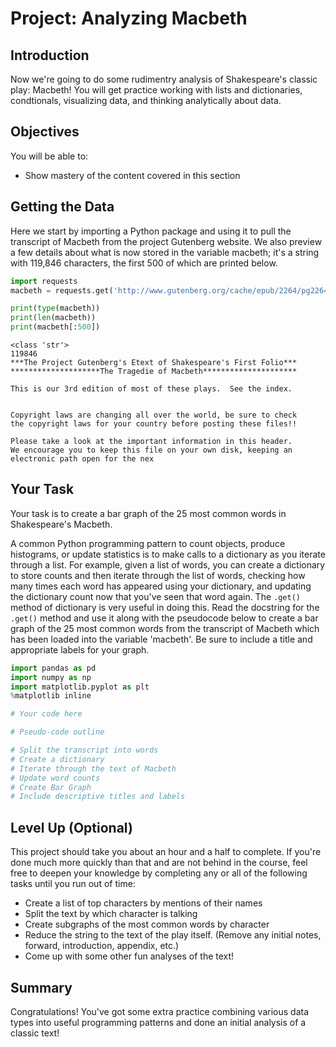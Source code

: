 
# Project: Analyzing Macbeth

## Introduction
Now we're going to do some rudimentry analysis of Shakespeare's classic play: Macbeth! You will get practice working with lists and dictionaries, condtionals, visualizing data, and thinking analytically about data.

## Objectives
You will be able to:
* Show mastery of the content covered in this section

## Getting the Data
Here we start by importing a Python package and using it to pull the transcript of Macbeth from the project Gutenberg website. We also preview a few details about what is now stored in the variable macbeth; it's a string with 119,846 characters, the first 500 of which are printed below. 


```python
import requests
macbeth = requests.get('http://www.gutenberg.org/cache/epub/2264/pg2264.txt').text

print(type(macbeth))
print(len(macbeth))
print(macbeth[:500])
```

    <class 'str'>
    119846
    ﻿***The Project Gutenberg's Etext of Shakespeare's First Folio***
    ********************The Tragedie of Macbeth*********************
    
    This is our 3rd edition of most of these plays.  See the index.
    
    
    Copyright laws are changing all over the world, be sure to check
    the copyright laws for your country before posting these files!!
    
    Please take a look at the important information in this header.
    We encourage you to keep this file on your own disk, keeping an
    electronic path open for the nex


## Your Task

Your task is to create a bar graph of the 25 most common words in Shakespeare's Macbeth.  


A common Python programming pattern to count objects, produce histograms, or update statistics is to make calls to a dictionary as you iterate through a list. For example, given a list of words, you can create a dictionary to store counts and then iterate through the list of words, checking how many times each word has appeared using your dictionary, and updating the dictionary count now that you've seen that word again. The `.get()` method of dictionary is very useful in doing this. Read the docstring for the `.get()` method and use it along with the pseudocode below to create a bar graph of the 25 most common words from the transcript of Macbeth which has been loaded into the variable 'macbeth'. Be sure to include a title and appropriate labels for your graph.


```python
import pandas as pd
import numpy as np
import matplotlib.pyplot as plt
%matplotlib inline

# Your code here

# Pseudo-code outline

# Split the transcript into words
# Create a dictionary
# Iterate through the text of Macbeth
# Update word counts
# Create Bar Graph
# Include descriptive titles and labels
```

## Level Up (Optional)
This project should take you about an hour and a half to complete. If you're done much more quickly than that and are not behind in the course, feel free to deepen your knowledge by completing any or all of the following tasks until you run out of time:
* Create a list of top characters by mentions of their names 
* Split the text by which character is talking
* Create subgraphs of the most common words by character
* Reduce the string to the text of the play itself. (Remove any initial notes, forward, introduction, appendix, etc.)
* Come up with some other fun analyses of the text!

## Summary
Congratulations! You've got some extra practice combining various data types into useful programming patterns and done an initial analysis of a classic text!
